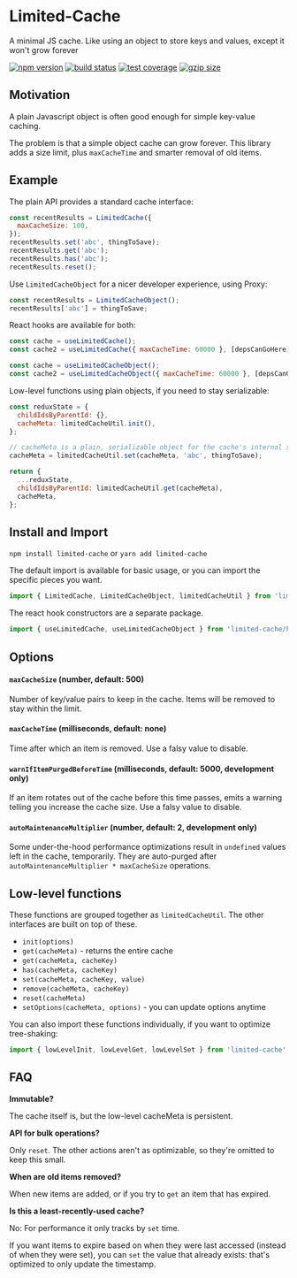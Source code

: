 # Limited-Cache

A minimal JS cache. Like using an object to store keys and values, except it won't grow forever

[![npm version](https://img.shields.io/npm/v/limited-cache.svg)](https://www.npmjs.com/package/limited-cache)
[![build status](https://img.shields.io/travis/spautz/limited-cache.svg)](https://travis-ci.com/spautz/limited-cache)
[![test coverage](https://img.shields.io/coveralls/github/spautz/limited-cache.svg)](https://coveralls.io/github/spautz/limited-cache)
[![gzip size](https://img.shields.io/bundlephobia/minzip/limited-cache)](https://bundlephobia.com/result?p=limited-cache)

## Motivation

A plain Javascript object is often good enough for simple key-value caching.

The problem is that a simple object cache can grow forever. This library adds a size limit, plus `maxCacheTime` and
smarter removal of old items.

## Example

The plain API provides a standard cache interface:

```javascript
const recentResults = LimitedCache({
  maxCacheSize: 100,
});
recentResults.set('abc', thingToSave);
recentResults.get('abc');
recentResults.has('abc');
recentResults.reset();
```

Use `LimitedCacheObject` for a nicer developer experience, using Proxy:

```javascript
const recentResults = LimitedCacheObject();
recentResults['abc'] = thingToSave;
```

React hooks are available for both:

```javascript
const cache = useLimitedCache();
const cache2 = useLimitedCache({ maxCacheTime: 60000 }, [depsCanGoHere]);
```

```javascript
const cache = useLimitedCacheObject();
const cache2 = useLimitedCacheObject({ maxCacheTime: 60000 }, [depsCanGoHere]);
```

Low-level functions using plain objects, if you need to stay serializable:

```javascript
const reduxState = {
  childIdsByParentId: {},
  cacheMeta: limitedCacheUtil.init(),
};

// cacheMeta is a plain, serializable object for the cache's internal state
cacheMeta = limitedCacheUtil.set(cacheMeta, 'abc', thingToSave);

return {
  ...reduxState,
  childIdsByParentId: limitedCacheUtil.get(cacheMeta),
  cacheMeta,
};
```

## Install and Import

`npm install limited-cache` or `yarn add limited-cache`

The default import is available for basic usage, or you can import the specific pieces you want.

```javascript
import { LimitedCache, LimitedCacheObject, limitedCacheUtil } from 'limited-cache';
```

The react hook constructors are a separate package.

```javascript
import { useLimitedCache, useLimitedCacheObject } from 'limited-cache/hooks';
```

## Options

#### `maxCacheSize` (number, default: 500)

Number of key/value pairs to keep in the cache. Items will be removed to stay within the limit.

#### `maxCacheTime` (milliseconds, default: none)

Time after which an item is removed. Use a falsy value to disable.

#### `warnIfItemPurgedBeforeTime` (milliseconds, default: 5000, development only)

If an item rotates out of the cache before this time passes, emits a warning telling you increase the cache size.
Use a falsy value to disable.

#### `autoMaintenanceMultiplier` (number, default: 2, development only)

Some under-the-hood performance optimizations result in `undefined` values left in the cache, temporarily.
They are auto-purged after `autoMaintenanceMultiplier * maxCacheSize` operations.

## Low-level functions

These functions are grouped together as `limitedCacheUtil`. The other interfaces are built on top of these.

- `init(options)`
- `get(cacheMeta)` - returns the entire cache
- `get(cacheMeta, cacheKey)`
- `has(cacheMeta, cacheKey)`
- `set(cacheMeta, cacheKey, value)`
- `remove(cacheMeta, cacheKey)`
- `reset(cacheMeta)`
- `setOptions(cacheMeta, options)` - you can update options anytime

You can also import these functions individually, if you want to optimize tree-shaking:

```javascript
import { lowLevelInit, lowLevelGet, lowLevelSet } from 'limited-cache';
```

## FAQ

**Immutable?**

The cache itself is, but the low-level cacheMeta is persistent.

**API for bulk operations?**

Only `reset`. The other actions aren't as optimizable, so they're omitted to keep this small.

**When are old items removed?**

When new items are added, or if you try to `get` an item that has expired.

**Is this a least-recently-used cache?**

No: For performance it only tracks by `set` time.

If you want items to expire based on when they were last accessed (instead of when they were set), you can `set`
the value that already exists: that's optimized to only update the timestamp.
